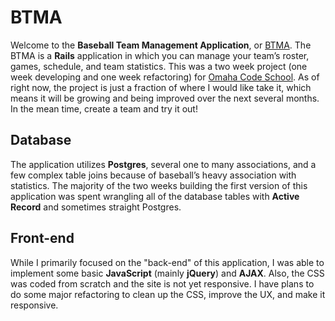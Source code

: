 # BTMA
Welcome to the **Baseball Team Management Application**, or [BTMA](http://btma.herokuapp.com).  The BTMA is a **Rails** application in which you can manage your team’s roster, games, schedule, and team statistics.  This was a two week project (one week developing and one week refactoring) for [Omaha Code School](http://omahacodeschool.com/).  As of right now, the project is just a fraction of where I would like take it, which means it will be growing and being improved over the next several months.  In the mean time, create a team and try it out!

## Database
The application utilizes **Postgres**, several one to many associations, and a few complex table joins because of baseball’s heavy association with statistics.  The majority of the two weeks building the first version of this application was spent wrangling all of the database tables with **Active Record** and sometimes straight Postgres.

## Front-end
While I primarily focused on the "back-end" of this application, I was able to implement some basic **JavaScript** (mainly **jQuery**) and **AJAX**.  Also, the CSS was coded from scratch and the site is not yet responsive.  I have plans to do some major refactoring to clean up the CSS, improve the UX, and make it responsive.
